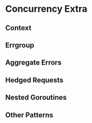 # Concurrency Extra

## Context

## Errgroup

## Aggregate Errors

## Hedged Requests

## Nested Goroutines

## Other Patterns